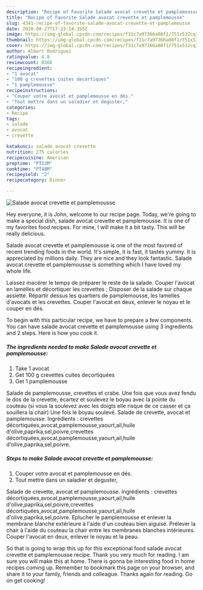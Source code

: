 ```yaml
---
description: "Recipe of Favorite Salade avocat crevette et pamplemousse"
title: "Recipe of Favorite Salade avocat crevette et pamplemousse"
slug: 4341-recipe-of-favorite-salade-avocat-crevette-et-pamplemousse
date: 2020-08-27T17:23:14.355Z
image: https://img-global.cpcdn.com/recipes/f31c7a97366a08f1/751x532cq70/salade-avocat-crevette-et-pamplemousse-photo-principale-de-la-recette.jpg
thumbnail: https://img-global.cpcdn.com/recipes/f31c7a97366a08f1/751x532cq70/salade-avocat-crevette-et-pamplemousse-photo-principale-de-la-recette.jpg
cover: https://img-global.cpcdn.com/recipes/f31c7a97366a08f1/751x532cq70/salade-avocat-crevette-et-pamplemousse-photo-principale-de-la-recette.jpg
author: Albert Rodriguez
ratingvalue: 4.8
reviewcount: 8366
recipeingredient:
- "1 avocat"
- "100 g crevettes cuites decortiques"
- "1 pamplemousse"
recipeinstructions:
- "Couper votre avocat et pamplemousse en dés."
- "Tout mettre dans un saladier et deguster,"
categories:
- Recipe
tags:
- salade
- avocat
- crevette

katakunci: salade avocat crevette 
nutrition: 275 calories
recipecuisine: American
preptime: "PT13M"
cooktime: "PT48M"
recipeyield: "2"
recipecategory: Dinner

---
```



![Salade avocat crevette et pamplemousse](https://img-global.cpcdn.com/recipes/f31c7a97366a08f1/751x532cq70/salade-avocat-crevette-et-pamplemousse-photo-principale-de-la-recette.jpg)

Hey everyone, it is John, welcome to our recipe page. Today, we're going to make a special dish, salade avocat crevette et pamplemousse. It is one of my favorites food recipes. For mine, I will make it a bit tasty. This will be really delicious.

Salade avocat crevette et pamplemousse is one of the most favored of recent trending foods in the world. It's simple, it is fast, it tastes yummy. It is appreciated by millions daily. They are nice and they look fantastic. Salade avocat crevette et pamplemousse is something which I have loved my whole life.

Laissez macérer le temps de préparer le reste de la salade. Couper l&#39;avocat en lamelles et décortiquer les crevettes ; Disposer de la salade sur chaque assiette. Répartir dessus les quartiers de pamplemousse, les lamelles d&#39;avocats et les crevettes. Couper l&#39;avocat en deux, enlever le noyau et le couper en dés.


To begin with this particular recipe, we have to prepare a few components. You can have salade avocat crevette et pamplemousse using 3 ingredients and 2 steps. Here is how you cook it.

<!--inarticleads1-->

##### The ingredients needed to make Salade avocat crevette et pamplemousse:

1. Take 1 avocat
1. Get 100 g crevettes cuites decortiquées
1. Get 1 pamplemousse


Salade de pamplemousse, crevettes et crabe. Une fois que vous avez fendu le dos de la crevette, écartez et soulevez le boyau avec la pointe du couteau (si vous la soulevez avec les doigts elle risque de ce casser et ça souillera la chair) Une fois le boyau soulevé. Salade de crevette, avocat et pamplemousse. Ingrédients : crevettes décortiquées,avocat,pamplemousse,yaourt,ail,huile d&#39;olive,paprika,sel,poivre,crevettes décortiquées,avocat,pamplemousse,yaourt,ail,huile d&#39;olive,paprika,sel,poivre. 

<!--inarticleads2-->

##### Steps to make Salade avocat crevette et pamplemousse:

1. Couper votre avocat et pamplemousse en dés.
1. Tout mettre dans un saladier et deguster,


Salade de crevette, avocat et pamplemousse. Ingrédients : crevettes décortiquées,avocat,pamplemousse,yaourt,ail,huile d&#39;olive,paprika,sel,poivre,crevettes décortiquées,avocat,pamplemousse,yaourt,ail,huile d&#39;olive,paprika,sel,poivre. Eplucher le pamplemousse et enlever la membrane blanche extérieure à l&#39;aide d&#39;un couteau bien aiguisé. Prélever la chair à l&#39;aide du couteau la chair entre les membranes blanches intérieures. Couper l&#39;avocat en deux, enlever le noyau et la peau. 

So that is going to wrap this up for this exceptional food salade avocat crevette et pamplemousse recipe. Thank you very much for reading. I am sure you will make this at home. There is gonna be interesting food in home recipes coming up. Remember to bookmark this page on your browser, and share it to your family, friends and colleague. Thanks again for reading. Go on get cooking!
